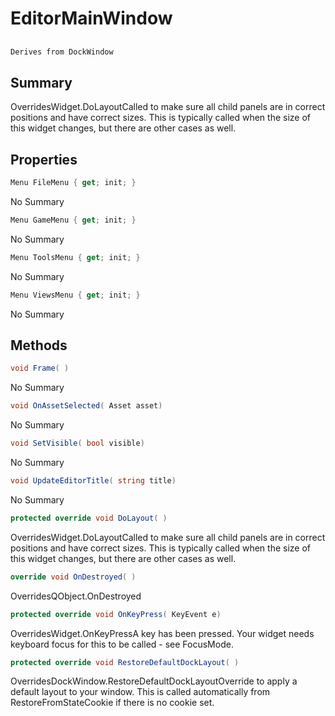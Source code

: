 # EditorMainWindow

## 
```c#
Derives from DockWindow
```

## Summary

OverridesWidget.DoLayoutCalled to make sure all child panels are in correct positions and have correct sizes.
This is typically called when the size of this widget changes, but there are other cases as well.
## Properties

```c#
Menu FileMenu { get; init; } 
```
No Summary
```c#
Menu GameMenu { get; init; } 
```
No Summary
```c#
Menu ToolsMenu { get; init; } 
```
No Summary
```c#
Menu ViewsMenu { get; init; } 
```
No Summary
## Methods

```c#
void Frame( ) 
```
No Summary
```c#
void OnAssetSelected( Asset asset) 
```
No Summary
```c#
void SetVisible( bool visible) 
```
No Summary
```c#
void UpdateEditorTitle( string title) 
```
No Summary
```c#
protected override void DoLayout( ) 
```
OverridesWidget.DoLayoutCalled to make sure all child panels are in correct positions and have correct sizes.
This is typically called when the size of this widget changes, but there are other cases as well.
```c#
override void OnDestroyed( ) 
```
OverridesQObject.OnDestroyed
```c#
protected override void OnKeyPress( KeyEvent e) 
```
OverridesWidget.OnKeyPressA key has been pressed. Your widget needs keyboard focus for this to be called - see FocusMode.
```c#
protected override void RestoreDefaultDockLayout( ) 
```
OverridesDockWindow.RestoreDefaultDockLayoutOverride to apply a default layout to your window. This is called automatically from
RestoreFromStateCookie if there is no cookie set.
